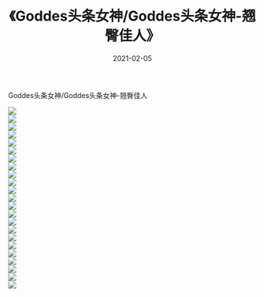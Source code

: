 ﻿---
layout: post
title:  《Goddes头条女神/Goddes头条女神-翘臀佳人》
date:   2021-02-05
img: http://pic.660000.xyz/1:/网络美图/2021/Goddes头条女神/Goddes头条女神-翘臀佳人/000.jpg
categories: [美女, 清纯, 唯美]
---

Goddes头条女神/Goddes头条女神-翘臀佳人

 ![](http://pic.660000.xyz/1:/网络美图/2021/Goddes头条女神/Goddes头条女神-翘臀佳人/001.jpg) <br>![](http://pic.660000.xyz/1:/网络美图/2021/Goddes头条女神/Goddes头条女神-翘臀佳人/002.jpg) <br>![](http://pic.660000.xyz/1:/网络美图/2021/Goddes头条女神/Goddes头条女神-翘臀佳人/003.jpg) <br>![](http://pic.660000.xyz/1:/网络美图/2021/Goddes头条女神/Goddes头条女神-翘臀佳人/004.jpg) <br>![](http://pic.660000.xyz/1:/网络美图/2021/Goddes头条女神/Goddes头条女神-翘臀佳人/005.jpg) <br>![](http://pic.660000.xyz/1:/网络美图/2021/Goddes头条女神/Goddes头条女神-翘臀佳人/006.jpg) <br>![](http://pic.660000.xyz/1:/网络美图/2021/Goddes头条女神/Goddes头条女神-翘臀佳人/007.jpg) <br>![](http://pic.660000.xyz/1:/网络美图/2021/Goddes头条女神/Goddes头条女神-翘臀佳人/008.jpg) <br>![](http://pic.660000.xyz/1:/网络美图/2021/Goddes头条女神/Goddes头条女神-翘臀佳人/009.jpg) <br>![](http://pic.660000.xyz/1:/网络美图/2021/Goddes头条女神/Goddes头条女神-翘臀佳人/010.jpg) <br>![](http://pic.660000.xyz/1:/网络美图/2021/Goddes头条女神/Goddes头条女神-翘臀佳人/011.jpg) <br>![](http://pic.660000.xyz/1:/网络美图/2021/Goddes头条女神/Goddes头条女神-翘臀佳人/012.jpg) <br>![](http://pic.660000.xyz/1:/网络美图/2021/Goddes头条女神/Goddes头条女神-翘臀佳人/013.jpg) <br>![](http://pic.660000.xyz/1:/网络美图/2021/Goddes头条女神/Goddes头条女神-翘臀佳人/014.jpg) <br>![](http://pic.660000.xyz/1:/网络美图/2021/Goddes头条女神/Goddes头条女神-翘臀佳人/015.jpg) <br>![](http://pic.660000.xyz/1:/网络美图/2021/Goddes头条女神/Goddes头条女神-翘臀佳人/016.jpg) <br>![](http://pic.660000.xyz/1:/网络美图/2021/Goddes头条女神/Goddes头条女神-翘臀佳人/017.jpg) <br>![](http://pic.660000.xyz/1:/网络美图/2021/Goddes头条女神/Goddes头条女神-翘臀佳人/018.jpg) <br>![](http://pic.660000.xyz/1:/网络美图/2021/Goddes头条女神/Goddes头条女神-翘臀佳人/019.jpg) <br>![](http://pic.660000.xyz/1:/网络美图/2021/Goddes头条女神/Goddes头条女神-翘臀佳人/020.jpg) <br>![](http://pic.660000.xyz/1:/网络美图/2021/Goddes头条女神/Goddes头条女神-翘臀佳人/021.jpg) <br>![](http://pic.660000.xyz/1:/网络美图/2021/Goddes头条女神/Goddes头条女神-翘臀佳人/022.jpg) <br>![](http://pic.660000.xyz/1:/网络美图/2021/Goddes头条女神/Goddes头条女神-翘臀佳人/023.jpg) <br>